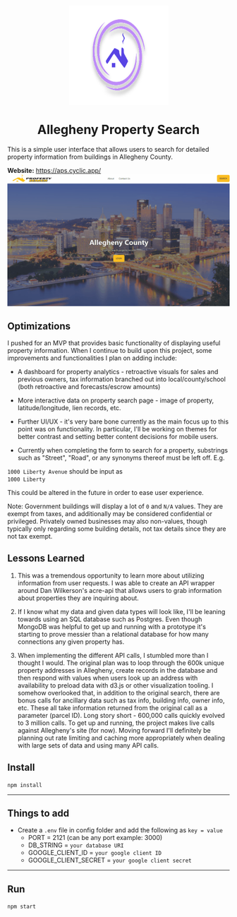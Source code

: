 <p align="center">
<img src="https://github.com/juctaposed/aps/blob/main/public/imgs/frame6.svg" alt="logo" align="center" width="225" height="225"/>
</p>
<div align="center">

# Allegheny Property Search

</div>


This is a simple user interface that allows users to search for detailed property information from buildings in Allegheny County. 

**Website:** https://aps.cyclic.app/
![](https://github.com/juctaposed/aps/blob/main/public/imgs/apsDemo.gif)

## Optimizations

I pushed for an MVP that provides basic functionality of displaying useful property information. When I continue to build upon this project, some improvements and functionalities I plan on adding include:

- A dashboard for property analytics - retroactive visuals for sales and previous owners, tax information branched out into local/county/school (both retroactive and forecasts/escrow amounts)

- More interactive data on property search page - image of property, latitude/longitude, lien records, etc.

- Further UI/UX - it's very bare bone currently as the main focus up to this point was on functionality. In particular, I'll be working on themes for better contrast and setting better content decisions for mobile users. 

- Currently when completing the form to search for a property, substrings such as "Street", "Road", or any synonyms thereof must be left off. E.g.

`1000 Liberty Avenue`
should be input as  
`1000 Liberty`

This could be altered in the future in order to ease user experience.

Note: Government buildings will display a lot of `0` and `N/A` values. They are exempt from taxes, and additionally may be considered confidential or privileged. Privately owned businesses may also non-values, though typically only regarding some building details, not tax details since they are not tax exempt.

## Lessons Learned

1. This was a tremendous opportunity to learn more about utilizing information from user requests. I was able to create an API wrapper around Dan Wilkerson's acre-api  that allows users to grab information about properties they are inquiring about.

2. If I know what my data and given data types will look like, I'll be leaning towards using an SQL database such as Postgres. Even though MongoDB was helpful to get up and running with a prototype it's starting to prove messier than a relational database for how many connections any given property has.

2. When implementing the different API calls, I stumbled more than I thought I would. The original plan was to loop through the 600k unique property addresses in Allegheny, create records in the database and then respond with values when users look up an address with availability to preload data with d3.js or other visualization tooling. I somehow overlooked that, in addition to the original search, there are bonus calls for ancillary data such as tax info, building info, owner info, etc. These all take information returned from the original call as a parameter (parcel ID). Long story short - 600,000 calls quickly evolved to 3 million calls. To get up and running, the project makes live calls against Allegheny's site (for now). Moving forward I'll definitely be planning out rate limiting and caching more appropriately when dealing with large sets of data and using many API calls. 


## Install

`npm install`

---

## Things to add

- Create a `.env` file in config folder and add the following as `key = value`
  - PORT = 2121 (can be any port example: 3000)
  - DB_STRING = `your database URI`
  - GOOGLE_CLIENT_ID = `your google client ID`
  - GOOGLE_CLIENT_SECRET = `your google client secret`
---

## Run

`npm start`
